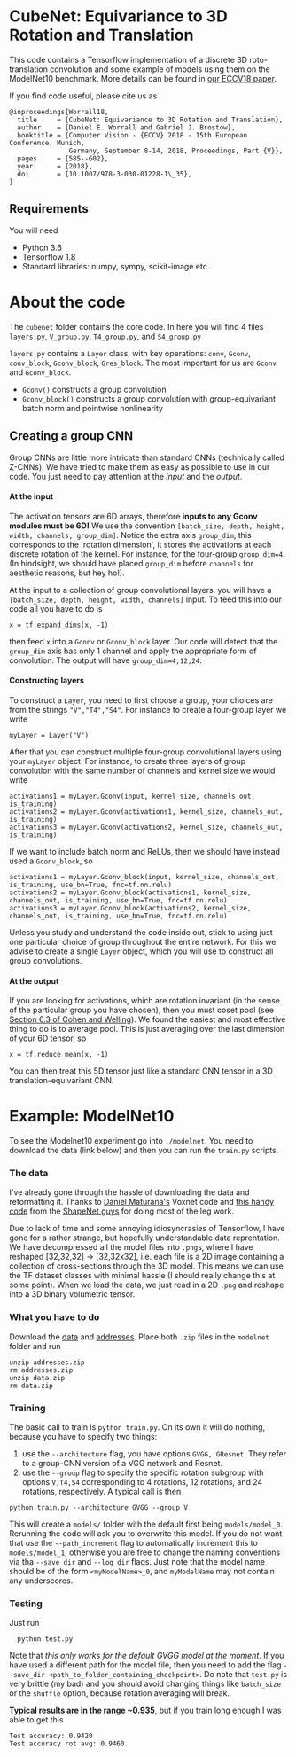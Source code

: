 # CubeNet: Equivariance to 3D Rotation and Translation

This code contains a Tensorflow implementation of a discrete 3D roto-translation convolution and some example of models using them on the ModelNet10 benchmark. More details can be found in [our ECCV18 paper](https://arxiv.org/abs/1804.04458). 

If you find code useful, please cite us as
```
@inproceedings{Worrall18,
  title     = {CubeNet: Equivariance to 3D Rotation and Translation},
  author    = {Daniel E. Worrall and Gabriel J. Brostow},
  booktitle = {Computer Vision - {ECCV} 2018 - 15th European Conference, Munich,
               Germany, September 8-14, 2018, Proceedings, Part {V}},
  pages     = {585--602},
  year      = {2018},
  doi       = {10.1007/978-3-030-01228-1\_35},
}
```

## Requirements
You will need
- Python 3.6
- Tensorflow 1.8
- Standard libraries: numpy, sympy, scikit-image etc..

# About the code
The `cubenet` folder contains the core code. In here you will find 4 files `layers.py`, `V_group.py`, `T4_group.py`, and `S4_group.py`

`layers.py` contains a `Layer` class, with key operations: `conv`, `Gconv`, `conv_block`, `Gconv_block`, `Gres_block`. The most important for us are `Gconv` and `Gconv_block`. 
- `Gconv()` constructs a group convolution
- `Gconv_block()` constructs a group convolution with group-equivariant batch norm and pointwise nonlinearity

## Creating a group CNN
Group CNNs are little more intricate than standard CNNs (technically called Z-CNNs). We have tried to make them as easy as possible to use in our code. You just need to pay attention at the _input_ and the _output_.

#### At the input
The activation tensors are 6D arrays, therefore __inputs to any Gconv modules must be 6D!__ We use the convention `[batch_size, depth, height, width, channels, group_dim]`. Notice the extra axis `group_dim`, this corresponds to the 'rotation dimension', it stores the activations at each discrete rotation of the kernel. For instance, for the four-group `group_dim=4`. (In hindsight, we should have placed `group_dim` before `channels` for aesthetic reasons, but hey ho!). 

At the input to a collection of group convolutional layers, you will have a `[batch_size, depth, height, width, channels]` input. To feed this into our code all you have to do is
```
x = tf.expand_dims(x, -1)
```
then feed `x` into a `Gconv` or `Gconv_block` layer. Our code will detect that the `group_dim` axis has only 1 channel and apply the appropriate form of convolution. The output will have `group_dim=4,12,24`.

#### Constructing layers
To construct a `Layer`, you need to first choose a group, your choices are from the strings `"V","T4","S4"`. For instance to create a four-group layer we write
```
myLayer = Layer("V")
```
After that you can construct multiple four-group convolutional layers using your `myLayer` object. For instance, to create three layers of group convolution with the same number of channels and kernel size we would write
```
activations1 = myLayer.Gconv(input, kernel_size, channels_out, is_training)
activations2 = myLayer.Gconv(activations1, kernel_size, channels_out, is_training)
activations3 = myLayer.Gconv(activations2, kernel_size, channels_out, is_training)
```
If we want to include batch norm and ReLUs, then we should have instead used a `Gconv_block`, so
```
activations1 = myLayer.Gconv_block(input, kernel_size, channels_out, is_training, use_bn=True, fnc=tf.nn.relu)
activations2 = myLayer.Gconv_block(activations1, kernel_size, channels_out, is_training, use_bn=True, fnc=tf.nn.relu)
activations3 = myLayer.Gconv_block(activations2, kernel_size, channels_out, is_training, use_bn=True, fnc=tf.nn.relu)
```
Unless you study and understand the code inside out, stick to using just one particular choice of group throughout the entire network. For this we advise to create a single `Layer` object, which you will use to construct all group convolutions. 

#### At the output
If you are looking for activations, which are rotation invariant (in the sense of the particular group you have chosen), then you must coset pool (see [Section 6.3 of Cohen and Welling](https://arxiv.org/abs/1602.07576)). We found the easiest and most effective thing to do is to average pool. This is just averaging over the last dimension of your 6D tensor, so
```
x = tf.reduce_mean(x, -1)
```
You can then treat this 5D tensor just like a standard CNN tensor in a 3D translation-equivariant CNN.


# Example: ModelNet10
To see the Modelnet10 experiment go into `./modelnet`. You need to download the data (link below) and then you can run the `train.py` scripts.

### The data
I've already gone through the hassle of downloading the data and reformatting it. Thanks to [Daniel Maturana's](https://github.com/dimatura/voxnet) Voxnet code and [this handy code](http://vision.princeton.edu/projects/2014/3DShapeNets/3DShapeNetsCode.zip) from the [ShapeNet guys](http://vision.princeton.edu/projects/2014/3DShapeNets/) for doing most of the leg work. 

Due to lack of time and some annoying idiosyncrasies of Tensorflow, I have gone for a rather strange, but hopefully understandable data reprentation. We have decompressed all the model files into `.png`s, where I have reshaped [32,32,32] -> [32,32x32], i.e. each file is a 2D image containing a collection of cross-sections through the 3D model. This means we can use the TF dataset classes with minimal hassle (I should really change this at some point). When we load the data, we just read in a 2D `.png` and reshape into a 3D binary volumetric tensor.

### What you have to do
Download the [data](https://drive.google.com/file/d/1aO48z-Qzsctd29zWpeuOOqvoKF3hXfbU/view?usp=sharing) and [addresses](https://drive.google.com/file/d/1XsXEI0U9t6jdWrHp_NyW3ua-PWsUMDbT/view?usp=sharing). Place both `.zip` files in the `modelnet` folder and run
```
unzip addresses.zip 
rm addresses.zip
unzip data.zip 
rm data.zip
```

### Training
The basic call to train is `python train.py`. On its own it will do nothing, because you have to specify two things: 
1) use the `--architecture` flag, you have options `GVGG, GResnet`. They refer to a group-CNN version of a VGG network and Resnet.
2) use the `--group` flag to specify the specific rotation subgroup with options `V,T4,S4` corresponding to 4 rotations, 12 rotations, and 24 rotations, respectively.
A typical call is then
```
python train.py --architecture GVGG --group V
```
This will create a `models/` folder with the default first being `models/model_0`. Rerunning the code will ask you to overwrite this model. If you do not want that use the `--path_increment` flag to automatically increment this to `models/model_1`, otherwise you are free to change the naming conventions via tha `--save_dir` and `--log_dir` flags. Just note that the model name should be of the form `<myModelName>_0`, and `myModelName` may not contain any underscores.

### Testing
Just run 
```
  python test.py
```
Note that _this only works for the default GVGG model at the moment_. If you have used a different path for the model file, then you need to add the flag `--save_dir <path_to_folder_containing_checkpoint>`. Do note that `test.py` is very brittle (my bad) and you should avoid changing things like `batch_size` or the `shuffle` option, because rotation averaging will break. 

__Typical results are in the range ~0.935__, but if you train long enough I was able to get this
```
Test accuracy: 0.9420
Test accuracy rot avg: 0.9460
 ```
 
